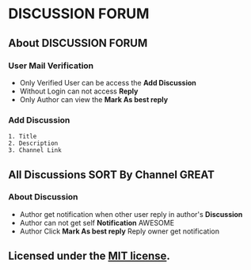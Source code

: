 # DISCUSSION FORUM #

## About DISCUSSION FORUM 

### User Mail Verification

- Only Verified User can be access the **Add Discussion**
- Without Login can not access **Reply**
- Only Author can view the **Mark As best reply**

### Add Discussion
```
1. Title
2. Description
3. Channel Link
```

## All Discussions SORT By Channel GREAT

### About Discussion
- Author get notification when other user reply in author's **Discussion**
- Author can not get self **Notification** AWESOME
- Author Click **Mark As best reply** Reply owner get notification

## Licensed under the [MIT license](https://opensource.org/licenses/MIT).
